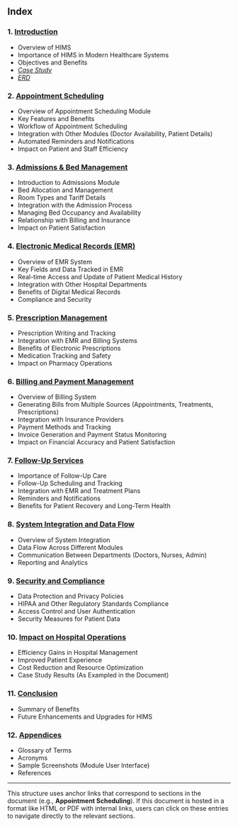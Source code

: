 

## **Index**

### 1. [**Introduction**](#introduction)
- Overview of HIMS
- Importance of HIMS in Modern Healthcare Systems
- Objectives and Benefits
- [*Case Study*](https://github.com/rohitsunilsharma2000/hospital-management-system/blob/master/documentation/CASE%20STUDY.md)
- [*ERD*](https://github.com/rohitsunilsharma2000/hospital-management-system/blob/master/documentation/ERD%20MAPPING.md) 

### 2. [**Appointment Scheduling**](#appointment-scheduling)
- Overview of Appointment Scheduling Module
- Key Features and Benefits
- Workflow of Appointment Scheduling
- Integration with Other Modules (Doctor Availability, Patient Details)
- Automated Reminders and Notifications
- Impact on Patient and Staff Efficiency

### 3. [**Admissions & Bed Management**](#admissions-bed-management)
- Introduction to Admissions Module
- Bed Allocation and Management
- Room Types and Tariff Details
- Integration with the Admission Process
- Managing Bed Occupancy and Availability
- Relationship with Billing and Insurance
- Impact on Patient Satisfaction

### 4. [**Electronic Medical Records (EMR)**](#electronic-medical-records-emr)
- Overview of EMR System
- Key Fields and Data Tracked in EMR
- Real-time Access and Update of Patient Medical History
- Integration with Other Hospital Departments
- Benefits of Digital Medical Records
- Compliance and Security

### 5. [**Prescription Management**](#prescription-management)
- Prescription Writing and Tracking
- Integration with EMR and Billing Systems
- Benefits of Electronic Prescriptions
- Medication Tracking and Safety
- Impact on Pharmacy Operations

### 6. [**Billing and Payment Management**](#billing-and-payment-management)
- Overview of Billing System
- Generating Bills from Multiple Sources (Appointments, Treatments, Prescriptions)
- Integration with Insurance Providers
- Payment Methods and Tracking
- Invoice Generation and Payment Status Monitoring
- Impact on Financial Accuracy and Patient Satisfaction

### 7. [**Follow-Up Services**](#follow-up-services)
- Importance of Follow-Up Care
- Follow-Up Scheduling and Tracking
- Integration with EMR and Treatment Plans
- Reminders and Notifications
- Benefits for Patient Recovery and Long-Term Health

### 8. [**System Integration and Data Flow**](#system-integration-and-data-flow)
- Overview of System Integration
- Data Flow Across Different Modules
- Communication Between Departments (Doctors, Nurses, Admin)
- Reporting and Analytics

### 9. [**Security and Compliance**](#security-and-compliance)
- Data Protection and Privacy Policies
- HIPAA and Other Regulatory Standards Compliance
- Access Control and User Authentication
- Security Measures for Patient Data

### 10. [**Impact on Hospital Operations**](#impact-on-hospital-operations)
- Efficiency Gains in Hospital Management
- Improved Patient Experience
- Cost Reduction and Resource Optimization
- Case Study Results (As Exampled in the Document)

### 11. [**Conclusion**](#conclusion)
- Summary of Benefits
- Future Enhancements and Upgrades for HIMS

### 12. [**Appendices**](#appendices)
- Glossary of Terms
- Acronyms
- Sample Screenshots (Module User Interface)
- References

---

This structure uses anchor links that correspond to sections in the document (e.g., **Appointment Scheduling**). If this document is hosted in a format like HTML or PDF with internal links, users can click on these entries to navigate directly to the relevant sections.
